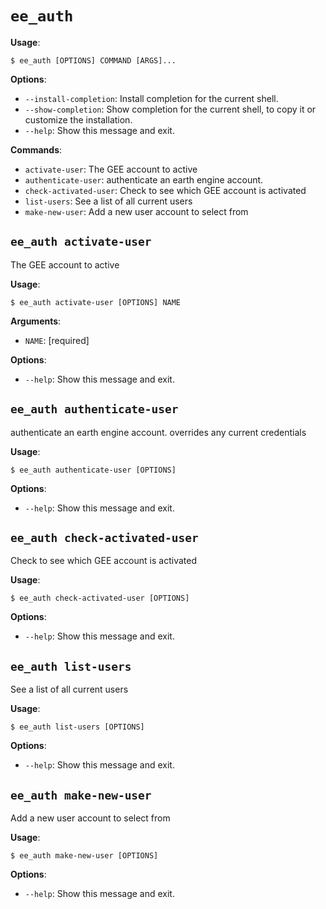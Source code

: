 # `ee_auth`

**Usage**:

```console
$ ee_auth [OPTIONS] COMMAND [ARGS]...
```

**Options**:

* `--install-completion`: Install completion for the current shell.
* `--show-completion`: Show completion for the current shell, to copy it or customize the installation.
* `--help`: Show this message and exit.

**Commands**:

* `activate-user`: The GEE account to active
* `authenticate-user`: authenticate an earth engine account.
* `check-activated-user`: Check to see which GEE account is activated
* `list-users`: See a list of all current users
* `make-new-user`: Add a new user account to select from

## `ee_auth activate-user`

The GEE account to active

**Usage**:

```console
$ ee_auth activate-user [OPTIONS] NAME
```

**Arguments**:

* `NAME`: [required]

**Options**:

* `--help`: Show this message and exit.

## `ee_auth authenticate-user`

authenticate an earth engine account. overrides any current credentials
    

**Usage**:

```console
$ ee_auth authenticate-user [OPTIONS]
```

**Options**:

* `--help`: Show this message and exit.

## `ee_auth check-activated-user`

Check to see which GEE account is activated

**Usage**:

```console
$ ee_auth check-activated-user [OPTIONS]
```

**Options**:

* `--help`: Show this message and exit.

## `ee_auth list-users`

See a list of all current users

**Usage**:

```console
$ ee_auth list-users [OPTIONS]
```

**Options**:

* `--help`: Show this message and exit.

## `ee_auth make-new-user`

Add a new user account to select from

**Usage**:

```console
$ ee_auth make-new-user [OPTIONS]
```

**Options**:

* `--help`: Show this message and exit.
